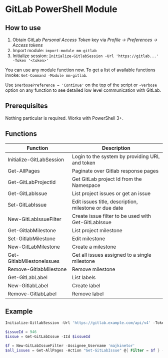 # GitLab PowerShell Module

## How to use

1. Obtain GitLab *Personal Access Token* key via *Profile -> Preferences -> Access tokens*
1. Import module: `import-module mm-gitlab`
1. Initialize session: `Initialize-GitlabSession -Url 'https://gitlab...' -Token '<token>'`

You can use any module function now. To get a list of available functions invoke: `Get-Command -Module mm-gitlab`.

Use `$VerbosePreference = 'Continue'` on the top of the script or `-Verbose` option on any function to see detailed low level communication with GitLab.

## Prerequisites

Nothing particular is required. Works with PowerShell 3+.

## Functions

|         Function          |                      Description                      |
| ------------------------- | ----------------------------------------------------- |
| Initialize-GitLabSession  | Login to the system by providing URL and token        |
| Get-AllPages              | Paginate over Gitlab response pages                   |
| Get-GitLabProjectId       | Get GitLab project Id from the Namespace              |
| Get-GitLabIssue           | List project issues or get an issue                   |
| Set-GitLabIssue           | Edit issues title, description, milestone or due date |
| New-GitLabIssueFilter     | Create issue filter to be used with Get-GitLabIssue   |
| Get-GitlabMilestone       | List project milestone                                |
| Set-GitlabMilestone       | Edit milestone                                        |
| New-GitLabMilestone       | Create a milestone                                    |
| Get-GitlabMilestoneIssues | Get all issues assigned to a single milestone         |
| Remove-GitlabMilestone    | Remove milestone                                      |
| Get-GitLabLabel           | List labels                                           |
| New-GitlabLabel           | Create label                                          |
| Remove-GitlabLabel        | Remove label                                          |

## Example

```powershell
Initialize-GitlabSession -Url 'https://gitlab.example.com/api/v4' -Token $tokens

$issueId = 946
$issue = Get-GitLabIssue -IId $issueId

$f = New-GitLabIssueFilter -Assignee_Username 'majkinetor'
$all_issues = Get-AllPages -Action "Get-GitLabIssue" @{ Filter = $f } -ShowProgress
```
